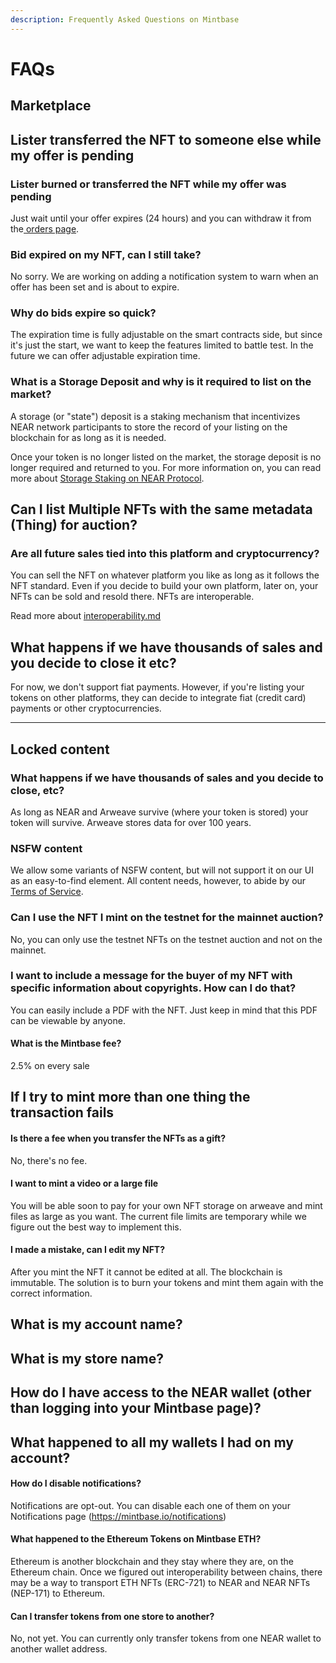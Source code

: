 ```yaml
---
description: Frequently Asked Questions on Mintbase
---
```


# FAQs

## Marketplace

## Lister transferred the NFT to someone else while my offer is pending

### Lister burned or transferred the NFT while my offer was pending

Just wait until your offer expires (24 hours) and you can withdraw it from the[ orders page](https://www.mintbase.xyz/launchpad/my-offers/0).

### Bid expired on my NFT, can I still take?

No sorry. We are working on adding a notification system to warn when an offer has been set and is about to expire.&#x20;

### Why do bids expire so quick?

The expiration time is fully adjustable on the smart contracts side, but since it's just the start, we want to keep the features limited to battle test. In the future we can offer adjustable expiration time.

### **What is a Storage Deposit and why is it required to list on the market?**

A storage (or "state") deposit is a staking mechanism that incentivizes NEAR network participants to store the record of your listing on the blockchain for as long as it is needed.&#x20;

Once your token is no longer listed on the market, the storage deposit is no longer required and returned to you. For more information on, you can read more about [Storage Staking on NEAR Protocol](https://docs.near.org/concepts/storage/storage-staking).&#x20;

## Can I list Multiple NFTs with the same metadata (Thing) for auction?

### **Are all future sales tied into this platform and cryptocurrency?**

You can sell the NFT on whatever platform you like as long as it follows the NFT standard. Even if you decide to build your own platform, later on, your NFTs can be sold and resold there. NFTs are interoperable.&#x20;

Read more about [interoperability.md](../creating/interoperability.md "mention")

## **What happens if we have thousands of sales and you decide to close it etc?**

For now, we don't support fiat payments. However, if you're listing your tokens on other platforms, they can decide to integrate fiat (credit card) payments or other cryptocurrencies.

****

## **Locked content**

### **What happens if we have thousands of sales and you decide to close, etc?**

As long as NEAR and Arweave survive (where your token is stored) your token will survive. Arweave stores data for over 100 years.

### **NSFW content**

We allow some variants of NSFW content, but will not support it on our UI as an easy-to-find element. All content needs, however, to abide by our [Terms of Service](https://docs.mintbase.io/company/privacy-policy-and-terms-of-service).&#x20;

### C**an I use the NFT I mint on the testnet for the mainnet auction?**

No, you can only use the testnet NFTs on the testnet auction and not on the mainnet.&#x20;

### **I want to include a message for the buyer of my NFT with specific information about copyrights. How can I do that?**

You can easily include a PDF with the NFT. Just keep in mind that this PDF can be viewable by anyone.

#### **What is the Mintbase fee?**&#x20;

2.5% on every sale

## If I try to mint more than one thing the transaction fails

#### **Is there a fee when you transfer the NFTs as a gift?**&#x20;

No, there's no fee.

#### I want to mint a video or a large file

You will be able soon to pay for your own NFT storage on arweave and mint files as large as you want. The current file limits are temporary while we figure out the best way to implement this.

#### I made a mistake, can I edit my NFT?

After you mint the NFT it cannot be edited at all. The blockchain is immutable. The solution is to burn your tokens and mint them again with the correct information.

## What is my account name?

## What is my store name?



## How do I have access to the NEAR wallet (other than logging into your Mintbase page)?

## What happened to all my wallets I had on my account?

#### How do I disable notifications?

Notifications are opt-out. You can disable each one of them on your Notifications page (https://mintbase.io/notifications)

#### What happened to the Ethereum Tokens on Mintbase ETH?&#x20;

Ethereum is another blockchain and they stay where they are, on the Ethereum chain. Once we figured out interoperability between chains,  there may be a way to transport ETH NFTs (ERC-721) to NEAR and NEAR NFTs (NEP-171) to Ethereum.

#### Can I transfer tokens from one store to another?

No, not yet. You can currently only transfer tokens from one NEAR wallet to another wallet address.
